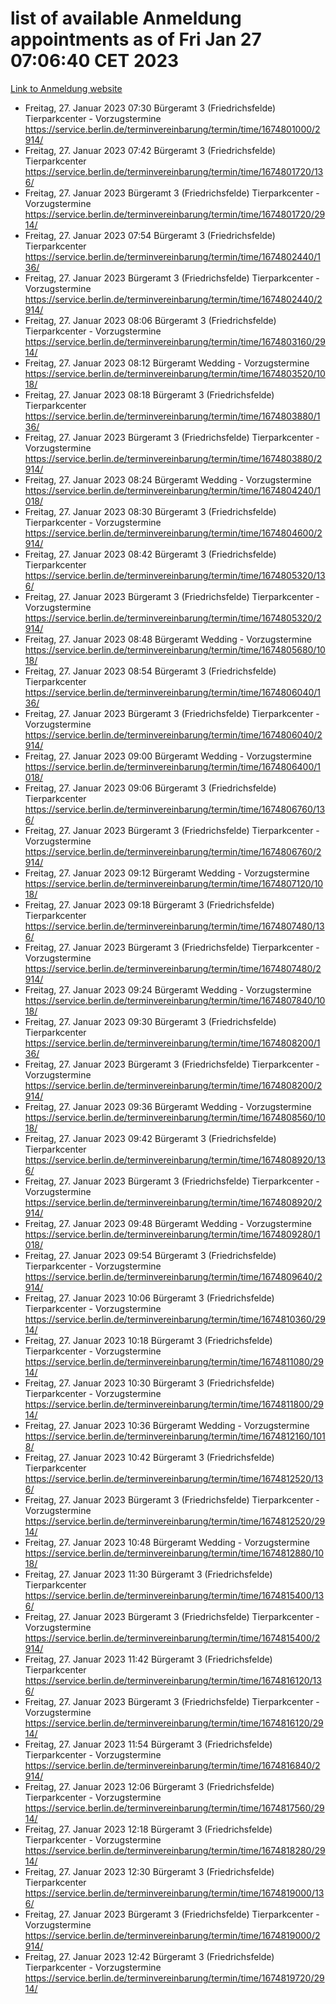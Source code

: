 # list of available Anmeldung appointments as of Fri Jan 27 07:06:40 CET 2023
[Link to Anmeldung website](https://service.berlin.de/terminvereinbarung/termin/tag.php?termin=0&anliegen[]=120686&dienstleisterlist=122210,122217,327316,122219,327312,122227,327314,122231,327346,122243,327348,122252,329742,122260,329745,122262,329748,122254,329751,122271,327278,122273,327274,122277,327276,330436,122280,327294,122282,327290,122284,327292,327539,122291,327270,122285,327266,122286,327264,122296,327268,150230,329760,122301,327282,122297,327286,122294,327284,122312,329763,122314,329775,122304,327330,122311,327334,122309,327332,122281,327352,122279,329772,122276,327324,122274,327326,122267,329766,122246,327318,122251,327320,122257,327322,122208,327298,122226,327300,121362,121364&herkunft=http%3A%2F%2Fservice.berlin.de%2Fdienstleistung%2F120686%2F)
- Freitag, 27. Januar 2023 07:30 Bürgeramt 3 (Friedrichsfelde) Tierparkcenter - Vorzugstermine https://service.berlin.de/terminvereinbarung/termin/time/1674801000/2914/
- Freitag, 27. Januar 2023 07:42 Bürgeramt 3 (Friedrichsfelde) Tierparkcenter https://service.berlin.de/terminvereinbarung/termin/time/1674801720/136/
- Freitag, 27. Januar 2023  Bürgeramt 3 (Friedrichsfelde) Tierparkcenter - Vorzugstermine https://service.berlin.de/terminvereinbarung/termin/time/1674801720/2914/
- Freitag, 27. Januar 2023 07:54 Bürgeramt 3 (Friedrichsfelde) Tierparkcenter https://service.berlin.de/terminvereinbarung/termin/time/1674802440/136/
- Freitag, 27. Januar 2023  Bürgeramt 3 (Friedrichsfelde) Tierparkcenter - Vorzugstermine https://service.berlin.de/terminvereinbarung/termin/time/1674802440/2914/
- Freitag, 27. Januar 2023 08:06 Bürgeramt 3 (Friedrichsfelde) Tierparkcenter - Vorzugstermine https://service.berlin.de/terminvereinbarung/termin/time/1674803160/2914/
- Freitag, 27. Januar 2023 08:12 Bürgeramt Wedding - Vorzugstermine https://service.berlin.de/terminvereinbarung/termin/time/1674803520/1018/
- Freitag, 27. Januar 2023 08:18 Bürgeramt 3 (Friedrichsfelde) Tierparkcenter https://service.berlin.de/terminvereinbarung/termin/time/1674803880/136/
- Freitag, 27. Januar 2023  Bürgeramt 3 (Friedrichsfelde) Tierparkcenter - Vorzugstermine https://service.berlin.de/terminvereinbarung/termin/time/1674803880/2914/
- Freitag, 27. Januar 2023 08:24 Bürgeramt Wedding - Vorzugstermine https://service.berlin.de/terminvereinbarung/termin/time/1674804240/1018/
- Freitag, 27. Januar 2023 08:30 Bürgeramt 3 (Friedrichsfelde) Tierparkcenter - Vorzugstermine https://service.berlin.de/terminvereinbarung/termin/time/1674804600/2914/
- Freitag, 27. Januar 2023 08:42 Bürgeramt 3 (Friedrichsfelde) Tierparkcenter https://service.berlin.de/terminvereinbarung/termin/time/1674805320/136/
- Freitag, 27. Januar 2023  Bürgeramt 3 (Friedrichsfelde) Tierparkcenter - Vorzugstermine https://service.berlin.de/terminvereinbarung/termin/time/1674805320/2914/
- Freitag, 27. Januar 2023 08:48 Bürgeramt Wedding - Vorzugstermine https://service.berlin.de/terminvereinbarung/termin/time/1674805680/1018/
- Freitag, 27. Januar 2023 08:54 Bürgeramt 3 (Friedrichsfelde) Tierparkcenter https://service.berlin.de/terminvereinbarung/termin/time/1674806040/136/
- Freitag, 27. Januar 2023  Bürgeramt 3 (Friedrichsfelde) Tierparkcenter - Vorzugstermine https://service.berlin.de/terminvereinbarung/termin/time/1674806040/2914/
- Freitag, 27. Januar 2023 09:00 Bürgeramt Wedding - Vorzugstermine https://service.berlin.de/terminvereinbarung/termin/time/1674806400/1018/
- Freitag, 27. Januar 2023 09:06 Bürgeramt 3 (Friedrichsfelde) Tierparkcenter https://service.berlin.de/terminvereinbarung/termin/time/1674806760/136/
- Freitag, 27. Januar 2023  Bürgeramt 3 (Friedrichsfelde) Tierparkcenter - Vorzugstermine https://service.berlin.de/terminvereinbarung/termin/time/1674806760/2914/
- Freitag, 27. Januar 2023 09:12 Bürgeramt Wedding - Vorzugstermine https://service.berlin.de/terminvereinbarung/termin/time/1674807120/1018/
- Freitag, 27. Januar 2023 09:18 Bürgeramt 3 (Friedrichsfelde) Tierparkcenter https://service.berlin.de/terminvereinbarung/termin/time/1674807480/136/
- Freitag, 27. Januar 2023  Bürgeramt 3 (Friedrichsfelde) Tierparkcenter - Vorzugstermine https://service.berlin.de/terminvereinbarung/termin/time/1674807480/2914/
- Freitag, 27. Januar 2023 09:24 Bürgeramt Wedding - Vorzugstermine https://service.berlin.de/terminvereinbarung/termin/time/1674807840/1018/
- Freitag, 27. Januar 2023 09:30 Bürgeramt 3 (Friedrichsfelde) Tierparkcenter https://service.berlin.de/terminvereinbarung/termin/time/1674808200/136/
- Freitag, 27. Januar 2023  Bürgeramt 3 (Friedrichsfelde) Tierparkcenter - Vorzugstermine https://service.berlin.de/terminvereinbarung/termin/time/1674808200/2914/
- Freitag, 27. Januar 2023 09:36 Bürgeramt Wedding - Vorzugstermine https://service.berlin.de/terminvereinbarung/termin/time/1674808560/1018/
- Freitag, 27. Januar 2023 09:42 Bürgeramt 3 (Friedrichsfelde) Tierparkcenter https://service.berlin.de/terminvereinbarung/termin/time/1674808920/136/
- Freitag, 27. Januar 2023  Bürgeramt 3 (Friedrichsfelde) Tierparkcenter - Vorzugstermine https://service.berlin.de/terminvereinbarung/termin/time/1674808920/2914/
- Freitag, 27. Januar 2023 09:48 Bürgeramt Wedding - Vorzugstermine https://service.berlin.de/terminvereinbarung/termin/time/1674809280/1018/
- Freitag, 27. Januar 2023 09:54 Bürgeramt 3 (Friedrichsfelde) Tierparkcenter - Vorzugstermine https://service.berlin.de/terminvereinbarung/termin/time/1674809640/2914/
- Freitag, 27. Januar 2023 10:06 Bürgeramt 3 (Friedrichsfelde) Tierparkcenter - Vorzugstermine https://service.berlin.de/terminvereinbarung/termin/time/1674810360/2914/
- Freitag, 27. Januar 2023 10:18 Bürgeramt 3 (Friedrichsfelde) Tierparkcenter - Vorzugstermine https://service.berlin.de/terminvereinbarung/termin/time/1674811080/2914/
- Freitag, 27. Januar 2023 10:30 Bürgeramt 3 (Friedrichsfelde) Tierparkcenter - Vorzugstermine https://service.berlin.de/terminvereinbarung/termin/time/1674811800/2914/
- Freitag, 27. Januar 2023 10:36 Bürgeramt Wedding - Vorzugstermine https://service.berlin.de/terminvereinbarung/termin/time/1674812160/1018/
- Freitag, 27. Januar 2023 10:42 Bürgeramt 3 (Friedrichsfelde) Tierparkcenter https://service.berlin.de/terminvereinbarung/termin/time/1674812520/136/
- Freitag, 27. Januar 2023  Bürgeramt 3 (Friedrichsfelde) Tierparkcenter - Vorzugstermine https://service.berlin.de/terminvereinbarung/termin/time/1674812520/2914/
- Freitag, 27. Januar 2023 10:48 Bürgeramt Wedding - Vorzugstermine https://service.berlin.de/terminvereinbarung/termin/time/1674812880/1018/
- Freitag, 27. Januar 2023 11:30 Bürgeramt 3 (Friedrichsfelde) Tierparkcenter https://service.berlin.de/terminvereinbarung/termin/time/1674815400/136/
- Freitag, 27. Januar 2023  Bürgeramt 3 (Friedrichsfelde) Tierparkcenter - Vorzugstermine https://service.berlin.de/terminvereinbarung/termin/time/1674815400/2914/
- Freitag, 27. Januar 2023 11:42 Bürgeramt 3 (Friedrichsfelde) Tierparkcenter https://service.berlin.de/terminvereinbarung/termin/time/1674816120/136/
- Freitag, 27. Januar 2023  Bürgeramt 3 (Friedrichsfelde) Tierparkcenter - Vorzugstermine https://service.berlin.de/terminvereinbarung/termin/time/1674816120/2914/
- Freitag, 27. Januar 2023 11:54 Bürgeramt 3 (Friedrichsfelde) Tierparkcenter - Vorzugstermine https://service.berlin.de/terminvereinbarung/termin/time/1674816840/2914/
- Freitag, 27. Januar 2023 12:06 Bürgeramt 3 (Friedrichsfelde) Tierparkcenter - Vorzugstermine https://service.berlin.de/terminvereinbarung/termin/time/1674817560/2914/
- Freitag, 27. Januar 2023 12:18 Bürgeramt 3 (Friedrichsfelde) Tierparkcenter - Vorzugstermine https://service.berlin.de/terminvereinbarung/termin/time/1674818280/2914/
- Freitag, 27. Januar 2023 12:30 Bürgeramt 3 (Friedrichsfelde) Tierparkcenter https://service.berlin.de/terminvereinbarung/termin/time/1674819000/136/
- Freitag, 27. Januar 2023  Bürgeramt 3 (Friedrichsfelde) Tierparkcenter - Vorzugstermine https://service.berlin.de/terminvereinbarung/termin/time/1674819000/2914/
- Freitag, 27. Januar 2023 12:42 Bürgeramt 3 (Friedrichsfelde) Tierparkcenter - Vorzugstermine https://service.berlin.de/terminvereinbarung/termin/time/1674819720/2914/
